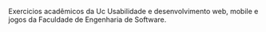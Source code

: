 Exercicios acadêmicos da Uc Usabilidade e desenvolvimento web, mobile e jogos da Faculdade de Engenharia de Software.
